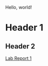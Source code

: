 Hello, world!
# Header 1
## Header 2

[Lab Report 1](https://sammg13.github.io/<your-lab-reports-repo>/lab-report-1-week-2.md)
